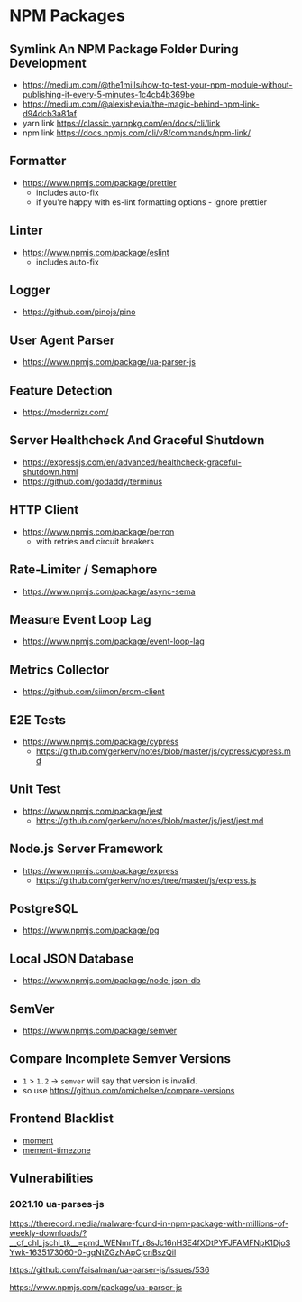 # NPM Packages

## Symlink An NPM Package Folder During Development
- https://medium.com/@the1mills/how-to-test-your-npm-module-without-publishing-it-every-5-minutes-1c4cb4b369be
- https://medium.com/@alexishevia/the-magic-behind-npm-link-d94dcb3a81af
- yarn link https://classic.yarnpkg.com/en/docs/cli/link
- npm link https://docs.npmjs.com/cli/v8/commands/npm-link/

## Formatter
- https://www.npmjs.com/package/prettier
  - includes auto-fix
  - if you're happy with es-lint formatting options - ignore prettier

## Linter
- https://www.npmjs.com/package/eslint
  - includes auto-fix

## Logger
- https://github.com/pinojs/pino

## User Agent Parser
- https://www.npmjs.com/package/ua-parser-js

## Feature Detection
- https://modernizr.com/

## Server Healthcheck And Graceful Shutdown
- https://expressjs.com/en/advanced/healthcheck-graceful-shutdown.html
- https://github.com/godaddy/terminus

## HTTP Client
- https://www.npmjs.com/package/perron
  - with retries and circuit breakers

## Rate-Limiter / Semaphore
- https://www.npmjs.com/package/async-sema

## Measure Event Loop Lag
- https://www.npmjs.com/package/event-loop-lag

## Metrics Collector
- https://github.com/siimon/prom-client

## E2E Tests
- https://www.npmjs.com/package/cypress
  - https://github.com/gerkenv/notes/blob/master/js/cypress/cypress.md

## Unit Test
- https://www.npmjs.com/package/jest
  - https://github.com/gerkenv/notes/blob/master/js/jest/jest.md

## Node.js Server Framework
- https://www.npmjs.com/package/express
  - https://github.com/gerkenv/notes/tree/master/js/express.js

## PostgreSQL
- https://www.npmjs.com/package/pg

## Local JSON Database
- https://www.npmjs.com/package/node-json-db

## SemVer
- https://www.npmjs.com/package/semver

## Compare Incomplete Semver Versions
- `1` > `1.2` -> `semver` will say that version is invalid.
- so use https://github.com/omichelsen/compare-versions


## Frontend Blacklist
- [moment](https://bundlephobia.com/package/moment)
- [mement-timezone](https://bundlephobia.com/package/moment-timezone)

## Vulnerabilities

### 2021.10 ua-parses-js
https://therecord.media/malware-found-in-npm-package-with-millions-of-weekly-downloads/?__cf_chl_jschl_tk__=pmd_WENmrTf_r8sJc16nH3E4fXDtPYFJFAMFNpK1DjoSYwk-1635173060-0-gqNtZGzNApCjcnBszQil

https://github.com/faisalman/ua-parser-js/issues/536

https://www.npmjs.com/package/ua-parser-js
